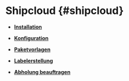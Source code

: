 # Shipcloud {#shipcloud}

-   **[Installation](7_4_6_1_Installation.md)**  

-   **[Konfiguration](7_4_6_2_Konfiguration.md)**  

-   **[Paketvorlagen](7_4_6_3_Paketvorlagen.md)**  

-   **[Labelerstellung](7_4_6_4_Labelerstellung.md)**  

-   **[Abholung beauftragen](7_4_6_5_AbholungBeauftragen.md)**  




